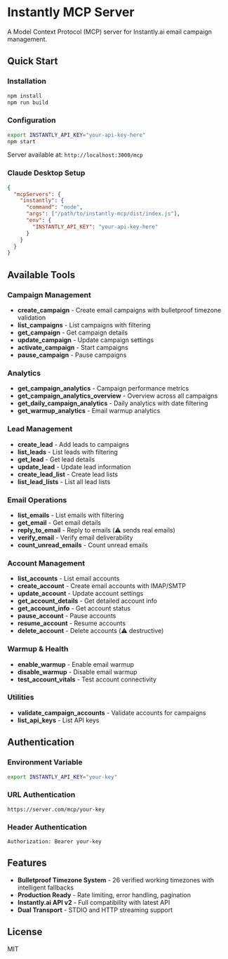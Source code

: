 # Instantly MCP Server

A Model Context Protocol (MCP) server for Instantly.ai email campaign management.

## Quick Start

### Installation
```bash
npm install
npm run build
```

### Configuration
```bash
export INSTANTLY_API_KEY="your-api-key-here"
npm start
```

Server available at: `http://localhost:3000/mcp`

### Claude Desktop Setup
```json
{
  "mcpServers": {
    "instantly": {
      "command": "node",
      "args": ["/path/to/instantly-mcp/dist/index.js"],
      "env": {
        "INSTANTLY_API_KEY": "your-api-key-here"
      }
    }
  }
}
```

## Available Tools

### Campaign Management
- **create_campaign** - Create email campaigns with bulletproof timezone validation
- **list_campaigns** - List campaigns with filtering
- **get_campaign** - Get campaign details
- **update_campaign** - Update campaign settings
- **activate_campaign** - Start campaigns
- **pause_campaign** - Pause campaigns

### Analytics
- **get_campaign_analytics** - Campaign performance metrics
- **get_campaign_analytics_overview** - Overview across all campaigns
- **get_daily_campaign_analytics** - Daily analytics with date filtering
- **get_warmup_analytics** - Email warmup analytics

### Lead Management
- **create_lead** - Add leads to campaigns
- **list_leads** - List leads with filtering
- **get_lead** - Get lead details
- **update_lead** - Update lead information
- **create_lead_list** - Create lead lists
- **list_lead_lists** - List all lead lists

### Email Operations
- **list_emails** - List emails with filtering
- **get_email** - Get email details
- **reply_to_email** - Reply to emails (⚠️ sends real emails)
- **verify_email** - Verify email deliverability
- **count_unread_emails** - Count unread emails

### Account Management
- **list_accounts** - List email accounts
- **create_account** - Create email accounts with IMAP/SMTP
- **update_account** - Update account settings
- **get_account_details** - Get detailed account info
- **get_account_info** - Get account status
- **pause_account** - Pause accounts
- **resume_account** - Resume accounts
- **delete_account** - Delete accounts (⚠️ destructive)

### Warmup & Health
- **enable_warmup** - Enable email warmup
- **disable_warmup** - Disable email warmup
- **test_account_vitals** - Test account connectivity

### Utilities
- **validate_campaign_accounts** - Validate accounts for campaigns
- **list_api_keys** - List API keys

## Authentication

### Environment Variable
```bash
export INSTANTLY_API_KEY="your-key"
```

### URL Authentication
```
https://server.com/mcp/your-key
```

### Header Authentication
```
Authorization: Bearer your-key
```

## Features

- **Bulletproof Timezone System** - 26 verified working timezones with intelligent fallbacks
- **Production Ready** - Rate limiting, error handling, pagination
- **Instantly.ai API v2** - Full compatibility with latest API
- **Dual Transport** - STDIO and HTTP streaming support

## License

MIT
